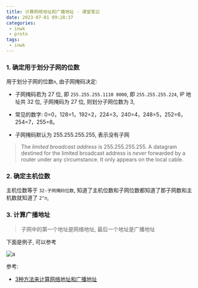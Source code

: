 ```yaml
---
title: 计算网络地址和广播地址 - 课堂笔记
date: 2023-07-01 09:28:37
categories:
 - inwk
 - proto
tags:
 - inwk
---
```


### 1. 确定用于划分子网的位数

用于划分子网的位数`n`, 由子网掩码决定: 

- 子网掩码若为 27 位, 即 `255.255.255.1110 0000`, 即 `255.255.255.224`, IP 地址共 32 位, 子网掩码为 27 位, 则划分子网位数为 3, 

- 常见的数字: 0=0，128=1，192=2，224=3，240=4，248=5，252=6，254=7，255=8。
- 子网掩码默认为 255.255.255.255, 表示没有子网

> The *limited broadcast address* is 255.255.255.255. A datagram destined for the limited broadcast address is *never* forwarded by a router under any circumstance. It only appears on the local cable.

### 2. 确定主机位数

主机位数等于 `32-子网掩码位数`, 知道了主机位数和子网位数都知道了那子网数和主机数就知道了 `2^n`, 

### 3. 计算广播地址

> 子网中的第一个地址是网络地址, 最后一个地址是广播地址

下面是例子, 可以参考

![a](a.png)

参考:

- [3种方法来计算网络地址和广播地址](https://zh.wikihow.com/%E8%AE%A1%E7%AE%97%E7%BD%91%E7%BB%9C%E5%9C%B0%E5%9D%80%E5%92%8C%E5%B9%BF%E6%92%AD%E5%9C%B0%E5%9D%80)